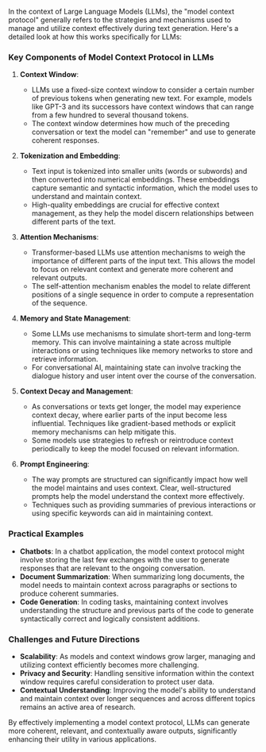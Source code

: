 In the context of Large Language Models (LLMs), the "model context protocol" generally refers to the strategies and mechanisms used to manage and utilize context effectively during text generation. Here's a detailed look at how this works specifically for LLMs:

### Key Components of Model Context Protocol in LLMs

1. **Context Window**:
   - LLMs use a fixed-size context window to consider a certain number of previous tokens when generating new text. For example, models like GPT-3 and its successors have context windows that can range from a few hundred to several thousand tokens.
   - The context window determines how much of the preceding conversation or text the model can "remember" and use to generate coherent responses.

2. **Tokenization and Embedding**:
   - Text input is tokenized into smaller units (words or subwords) and then converted into numerical embeddings. These embeddings capture semantic and syntactic information, which the model uses to understand and maintain context.
   - High-quality embeddings are crucial for effective context management, as they help the model discern relationships between different parts of the text.

3. **Attention Mechanisms**:
   - Transformer-based LLMs use attention mechanisms to weigh the importance of different parts of the input text. This allows the model to focus on relevant context and generate more coherent and relevant outputs.
   - The self-attention mechanism enables the model to relate different positions of a single sequence in order to compute a representation of the sequence.

4. **Memory and State Management**:
   - Some LLMs use mechanisms to simulate short-term and long-term memory. This can involve maintaining a state across multiple interactions or using techniques like memory networks to store and retrieve information.
   - For conversational AI, maintaining state can involve tracking the dialogue history and user intent over the course of the conversation.

5. **Context Decay and Management**:
   - As conversations or texts get longer, the model may experience context decay, where earlier parts of the input become less influential. Techniques like gradient-based methods or explicit memory mechanisms can help mitigate this.
   - Some models use strategies to refresh or reintroduce context periodically to keep the model focused on relevant information.

6. **Prompt Engineering**:
   - The way prompts are structured can significantly impact how well the model maintains and uses context. Clear, well-structured prompts help the model understand the context more effectively.
   - Techniques such as providing summaries of previous interactions or using specific keywords can aid in maintaining context.

### Practical Examples

- **Chatbots**: In a chatbot application, the model context protocol might involve storing the last few exchanges with the user to generate responses that are relevant to the ongoing conversation.
- **Document Summarization**: When summarizing long documents, the model needs to maintain context across paragraphs or sections to produce coherent summaries.
- **Code Generation**: In coding tasks, maintaining context involves understanding the structure and previous parts of the code to generate syntactically correct and logically consistent additions.

### Challenges and Future Directions

- **Scalability**: As models and context windows grow larger, managing and utilizing context efficiently becomes more challenging.
- **Privacy and Security**: Handling sensitive information within the context window requires careful consideration to protect user data.
- **Contextual Understanding**: Improving the model's ability to understand and maintain context over longer sequences and across different topics remains an active area of research.

By effectively implementing a model context protocol, LLMs can generate more coherent, relevant, and contextually aware outputs, significantly enhancing their utility in various applications.